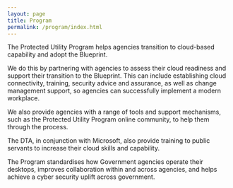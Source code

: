 ```yaml
---
layout: page
title: Program
permalink: /program/index.html
---
```


The Protected Utility Program helps agencies transition to cloud-based capability and adopt the Blueprint.

We do this by partnering with agencies to assess their cloud readiness and support their transition to the Blueprint. This can include establishing cloud connectivity, training, security advice and assurance, as well as change management support, so agencies can successfully implement a modern workplace.

We also provide agencies with a range of tools and support mechanisms, such as the Protected Utility Program online community, to help them through the process.

The DTA, in conjunction with Microsoft, also provide training to public servants to increase their cloud skills and capability.

The Program standardises how Government agencies operate their desktops, improves collaboration within and across agencies, and helps achieve a cyber security uplift across government.